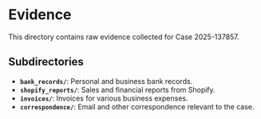 # Evidence

This directory contains raw evidence collected for Case 2025-137857.

## Subdirectories

- **`bank_records/`**: Personal and business bank records.
- **`shopify_reports/`**: Sales and financial reports from Shopify.
- **`invoices/`**: Invoices for various business expenses.
- **`correspondence/`**: Email and other correspondence relevant to the case.

